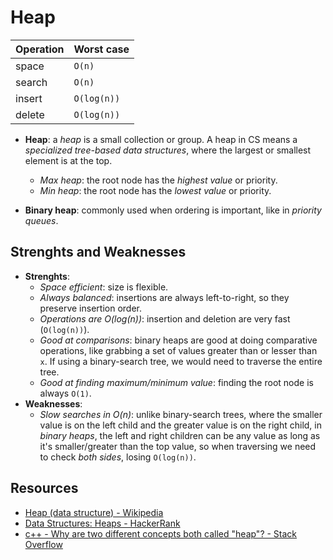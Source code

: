 # Heap

| Operation | Worst case  |
| --------- | ----------- |
| space     | `O(n)`      |
| search    | `O(n)`      |
| insert    | `O(log(n))` |
| delete    | `O(log(n))` |

* **Heap**: a *heap* is a small collection or group. A heap in CS means a
  *specialized tree-based data structures*, where the largest or smallest element is at the top.
  * *Max heap*: the root node has the *highest value* or priority.
  * *Min heap*: the root node has the *lowest value* or priority.

* **Binary heap**: commonly used when ordering is important, like in *priority queues*.

## Strenghts and Weaknesses

* **Strenghts**:
  * *Space efficient*: size is flexible.
  * *Always balanced*: insertions are always left-to-right, so they preserve
    insertion order.
  * *Operations are O(log(n))*: insertion and deletion are very fast (`O(log(n))`).
  * *Good at comparisons*: binary heaps are good at doing comparative
    operations, like grabbing a set of values greater than or lesser than `x`.
    If using a binary-search tree, we would need to traverse the entire tree.
  * *Good at finding maximum/minimum value*: finding the root node is always `O(1)`.
* **Weaknesses**:
  * *Slow searches in O(n)*: unlike binary-search trees, where the smaller value is on
  the left child and the greater value is on the right child, in *binary heaps*,
  the left and right children can be any value as long as it's smaller/greater
  than the top value, so when traversing we need to check *both sides*, losing
  `O(log(n))`.

## Resources

* [Heap (data structure) - Wikipedia](https://en.wikipedia.org/wiki/Heap_(data_structure))
* [Data Structures: Heaps - HackerRank](https://www.youtube.com/watch?v=t0Cq6tVNRBA)
* [c++ - Why are two different concepts both called "heap"? - Stack Overflow](https://stackoverflow.com/questions/1699057/why-are-two-different-concepts-both-called-heap)
